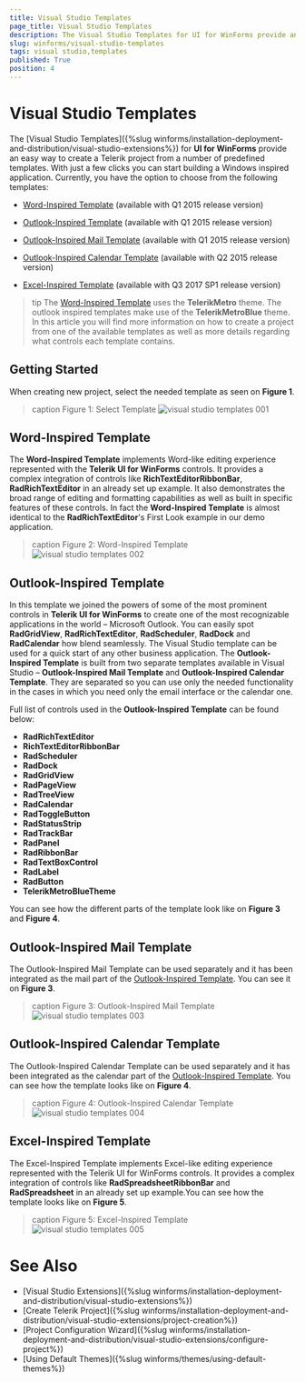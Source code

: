```yaml
---
title: Visual Studio Templates
page_title: Visual Studio Templates
description: The Visual Studio Templates for UI for WinForms provide an easy way to create a Telerik project from a number of predefined templates.
slug: winforms/visual-studio-templates
tags: visual studio,templates
published: True
position: 4
---
```


# Visual Studio Templates

The [Visual Studio Templates]({%slug winforms/installation-deployment-and-distribution/visual-studio-extensions%}) for __UI for WinForms__ provide an easy way to create a Telerik project from a number of predefined templates. With just a few clicks you can start building a Windows inspired application. Currently, you have the option to choose from the following templates:

* [Word-Inspired Template](#word-inspired-template) (available with Q1 2015 release version)

* [Outlook-Inspired Template](#outlook-inspired-template) (available with Q1 2015 release version)

* [Outlook-Inspired Mail Template](#outlook-inspired-mail-template) (available with Q1 2015 release version)

* [Outlook-Inspired Calendar Template](#outlook-inspired-calendar-template) (available with Q2 2015 release version)

* [Excel-Inspired Template](#excel-inspired-template) (available with Q3 2017 SP1 release version)

>tip The [Word-Inspired Template](#word-inspired-template) uses the __TelerikMetro__ theme. The outlook inspired templates make use of the __TelerikMetroBlue__ theme.
In this article you will find more information on how to create a project from one of the available templates as well as more details regarding what controls each template contains.

## Getting Started

When creating new project, select the needed template as seen on __Figure 1__.

>caption Figure 1: Select Template
![visual studio templates 001](images/visual-studio-templates001.png)

## Word-Inspired Template

The __Word-Inspired Template__ implements Word-like editing experience represented with the __Telerik UI for WinForms__ controls. It provides a complex integration of controls like __RichTextEditorRibbonBar__, __RadRichTextEditor__ in an already set up example. It also demonstrates the broad range of editing and formatting capabilities as well as built in specific features of these controls. In fact the __Word-Inspired Template__ is almost identical to the __RadRichTextEditor__'s First Look example in our demo application.

>caption Figure 2: Word-Inspired Template
![visual studio templates 002](images/visual-studio-templates002.png)
## Outlook-Inspired Template

In this template we joined the powers of some of the most prominent controls in __Telerik UI for WinForms__ to create one of the most recognizable applications in the world – Microsoft Outlook. You can easily spot __RadGridView__, __RadRichTextEditor__, __RadScheduler__, __RadDock__ and __RadCalendar__ how blend seamlessly. The Visual Studio template can be used for a quick start of any other business application. The __Outlook-Inspired Template__ is built from two separate templates available in Visual Studio – __Outlook-Inspired Mail Template__ and __Outlook-Inspired Calendar Template__. They are separated so you can use only the needed functionality in the cases in which you need only the email interface or the calendar one.

Full list of controls used in the __Outlook-Inspired Template__ can be found below:

* __RadRichTextEditor__
* __RichTextEditorRibbonBar__
* __RadScheduler__
* __RadDock__
* __RadGridView__
* __RadPageView__
* __RadTreeView__
* __RadCalendar__
* __RadToggleButton__
* __RadStatusStrip__
* __RadTrackBar__
* __RadPanel__
* __RadRibbonBar__
* __RadTextBoxControl__
* __RadLabel__
* __RadButton__
* __TelerikMetroBlueTheme__

You can see how the different parts of the template look like on __Figure 3__ and __Figure 4__.

## Outlook-Inspired Mail Template

The Outlook-Inspired Mail Template can be used separately and it has been integrated as the mail part of the [Outlook-Inspired Template](#outlook-inspired-template). You can see it on __Figure 3__.

>caption Figure 3: Outlook-Inspired Mail Template
![visual studio templates 003](images/visual-studio-templates003.png)
## Outlook-Inspired Calendar Template

The Outlook-Inspired Calendar Template can be used separately and it has been integrated as the calendar part of the [Outlook-Inspired Template](#outlook-inspired-template). You can see how the template looks like on __Figure 4__.

>caption Figure 4: Outlook-Inspired Calendar Template
![visual studio templates 004](images/visual-studio-templates004.png)
## Excel-Inspired Template

The Excel-Inspired Template implements Excel-like editing experience represented with the Telerik UI for WinForms controls. It provides a complex integration of controls like **RadSpreadsheetRibbonBar** and **RadSpreadsheet** in an already set up example.You can see how the template looks like on __Figure 5__.

>caption Figure 5: Excel-Inspired Template
![visual studio templates 005](images/visual-studio-templates005.png)
# See Also

* [Visual Studio Extensions]({%slug winforms/installation-deployment-and-distribution/visual-studio-extensions%})
* [Create Telerik Project]({%slug winforms/installation-deployment-and-distribution/visual-studio-extensions/project-creation%})
* [Project Configuration Wizard]({%slug winforms/installation-deployment-and-distribution/visual-studio-extensions/configure-project%})
* [Using Default Themes]({%slug winforms/themes/using-default-themes%})